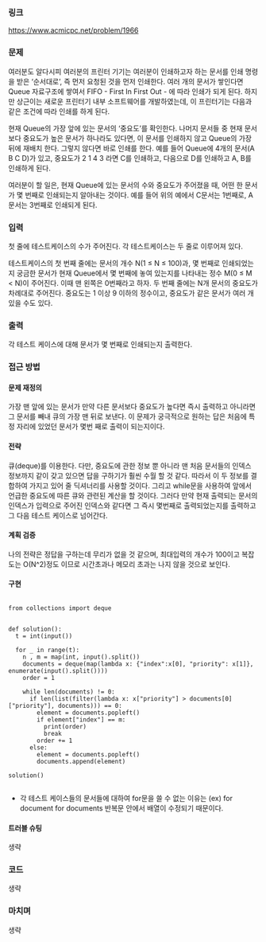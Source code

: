 ### 링크

https://www.acmicpc.net/problem/1966

### 문제

여러분도 알다시피 여러분의 프린터 기기는 여러분이 인쇄하고자 하는 문서를 인쇄 명령을 받은 ‘순서대로’, 즉 먼저 요청된 것을 먼저 인쇄한다. 여러 개의 문서가 쌓인다면 Queue 자료구조에 쌓여서 FIFO - First In First Out - 에 따라 인쇄가 되게 된다. 하지만 상근이는 새로운 프린터기 내부 소프트웨어를 개발하였는데, 이 프린터기는 다음과 같은 조건에 따라 인쇄를 하게 된다.

현재 Queue의 가장 앞에 있는 문서의 ‘중요도’를 확인한다.
나머지 문서들 중 현재 문서보다 중요도가 높은 문서가 하나라도 있다면, 이 문서를 인쇄하지 않고 Queue의 가장 뒤에 재배치 한다. 그렇지 않다면 바로 인쇄를 한다.
예를 들어 Queue에 4개의 문서(A B C D)가 있고, 중요도가 2 1 4 3 라면 C를 인쇄하고, 다음으로 D를 인쇄하고 A, B를 인쇄하게 된다.

여러분이 할 일은, 현재 Queue에 있는 문서의 수와 중요도가 주어졌을 때, 어떤 한 문서가 몇 번째로 인쇄되는지 알아내는 것이다. 예를 들어 위의 예에서 C문서는 1번째로, A문서는 3번째로 인쇄되게 된다.

### 입력

첫 줄에 테스트케이스의 수가 주어진다. 각 테스트케이스는 두 줄로 이루어져 있다.

테스트케이스의 첫 번째 줄에는 문서의 개수 N(1 ≤ N ≤ 100)과, 몇 번째로 인쇄되었는지 궁금한 문서가 현재 Queue에서 몇 번째에 놓여 있는지를 나타내는 정수 M(0 ≤ M < N)이 주어진다. 이때 맨 왼쪽은 0번째라고 하자. 두 번째 줄에는 N개 문서의 중요도가 차례대로 주어진다. 중요도는 1 이상 9 이하의 정수이고, 중요도가 같은 문서가 여러 개 있을 수도 있다.

### 출력

각 테스트 케이스에 대해 문서가 몇 번째로 인쇄되는지 출력한다.

### 접근 방법

#### 문제 재정의

가장 맨 앞에 있는 문서가 만약 다른 문서보다 중요도가 높다면 즉시 출력하고 아니라면 그 문서를 빼내 큐의 가장 맨 뒤로 보낸다. 이 문제가 궁극적으로 원하는 답은 처음에 특정 자리에 있었던 문서가 몇번 째로 출력이 되는지이다.

#### 전략

큐(deque)를 이용한다. 다만, 중요도에 관한 정보 뿐 아니라 맨 처음 문서들의 인덱스 정보까지 같이 갖고 있으면 답을 구하기가 훨씬 수월 할 것 같다. 따라서 이 두 정보를 결합하여 가지고 있어 줄 딕셔너리를 사용할 것이다. 그리고 while문을 사용하여 앞에서 언급한 중요도에 따른 큐와 관련된 계산을 할 것이다. 그러다 만약 현재 출력되는 문서의 인덱스가 입력으로 주어진 인덱스와 같다면 그 즉시 몇번째로 출력되었는지를 출력하고 그 다음 테스트 케이스로 넘어간다.

#### 계획 검증

나의 전략은 정답을 구하는데 무리가 없을 것 같으며, 최대입력의 개수가 100이고 복잡도는 O(N^2)정도 이므로 시간초과나 메모리 초과는 나지 않을 것으로 보인다.

#### 구현

```

from collections import deque


def solution():
  t = int(input())

  for _ in range(t):
    n , m = map(int, input().split())
    documents = deque(map(lambda x: {"index":x[0], "priority": x[1]}, enumerate(input().split())))
    order = 1

    while len(documents) != 0:
      if len(list(filter(lambda x: x["priority"] > documents[0]["priority"], documents))) == 0:
        element = documents.popleft()
        if element["index"] == m:
          print(order)
          break
        order += 1
      else:
        element = documents.popleft()
        documents.append(element)

solution()


```

- 각 테스트 케이스들의 문서들에 대하여 for문을 쓸 수 없는 이유는 (ex) for document for documents 반복문 안에서 배열이 수정되기 때문이다.

#### 트러블 슈팅

생략

### 코드

생략

### 마치며

생략
